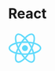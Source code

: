 # React

<svg xmlns="http://www.w3.org/2000/svg" height="68" viewBox="0 0 128 128"><g fill="#61DAFB"><circle cx="64" cy="64" r="11.4"/><path d="M107.3 45.2c-2.2-.8-4.5-1.6-6.9-2.3c.6-2.4 1.1-4.8 1.5-7.1c2.1-13.2-.2-22.5-6.6-26.1c-1.9-1.1-4-1.6-6.4-1.6c-7 0-15.9 5.2-24.9 13.9c-9-8.7-17.9-13.9-24.9-13.9c-2.4 0-4.5.5-6.4 1.6c-6.4 3.7-8.7 13-6.6 26.1c.4 2.3.9 4.7 1.5 7.1c-2.4.7-4.7 1.4-6.9 2.3C8.2 50 1.4 56.6 1.4 64s6.9 14 19.3 18.8c2.2.8 4.5 1.6 6.9 2.3c-.6 2.4-1.1 4.8-1.5 7.1c-2.1 13.2.2 22.5 6.6 26.1c1.9 1.1 4 1.6 6.4 1.6c7.1 0 16-5.2 24.9-13.9c9 8.7 17.9 13.9 24.9 13.9c2.4 0 4.5-.5 6.4-1.6c6.4-3.7 8.7-13 6.6-26.1c-.4-2.3-.9-4.7-1.5-7.1c2.4-.7 4.7-1.4 6.9-2.3c12.5-4.8 19.3-11.4 19.3-18.8s-6.8-14-19.3-18.8zM92.5 14.7c4.1 2.4 5.5 9.8 3.8 20.3c-.3 2.1-.8 4.3-1.4 6.6c-5.2-1.2-10.7-2-16.5-2.5c-3.4-4.8-6.9-9.1-10.4-13c7.4-7.3 14.9-12.3 21-12.3c1.3 0 2.5.3 3.5.9zM81.3 74c-1.8 3.2-3.9 6.4-6.1 9.6c-3.7.3-7.4.4-11.2.4c-3.9 0-7.6-.1-11.2-.4c-2.2-3.2-4.2-6.4-6-9.6c-1.9-3.3-3.7-6.7-5.3-10c1.6-3.3 3.4-6.7 5.3-10c1.8-3.2 3.9-6.4 6.1-9.6c3.7-.3 7.4-.4 11.2-.4c3.9 0 7.6.1 11.2.4c2.2 3.2 4.2 6.4 6 9.6c1.9 3.3 3.7 6.7 5.3 10c-1.7 3.3-3.4 6.6-5.3 10zm8.3-3.3c1.5 3.5 2.7 6.9 3.8 10.3c-3.4.8-7 1.4-10.8 1.9c1.2-1.9 2.5-3.9 3.6-6c1.2-2.1 2.3-4.2 3.4-6.2zM64 97.8c-2.4-2.6-4.7-5.4-6.9-8.3c2.3.1 4.6.2 6.9.2c2.3 0 4.6-.1 6.9-.2c-2.2 2.9-4.5 5.7-6.9 8.3zm-18.6-15c-3.8-.5-7.4-1.1-10.8-1.9c1.1-3.3 2.3-6.8 3.8-10.3c1.1 2 2.2 4.1 3.4 6.1c1.2 2.2 2.4 4.1 3.6 6.1zm-7-25.5c-1.5-3.5-2.7-6.9-3.8-10.3c3.4-.8 7-1.4 10.8-1.9c-1.2 1.9-2.5 3.9-3.6 6c-1.2 2.1-2.3 4.2-3.4 6.2zM64 30.2c2.4 2.6 4.7 5.4 6.9 8.3c-2.3-.1-4.6-.2-6.9-.2c-2.3 0-4.6.1-6.9.2c2.2-2.9 4.5-5.7 6.9-8.3zm22.2 21l-3.6-6c3.8.5 7.4 1.1 10.8 1.9c-1.1 3.3-2.3 6.8-3.8 10.3c-1.1-2.1-2.2-4.2-3.4-6.2zM31.7 35c-1.7-10.5-.3-17.9 3.8-20.3c1-.6 2.2-.9 3.5-.9c6 0 13.5 4.9 21 12.3c-3.5 3.8-7 8.2-10.4 13c-5.8.5-11.3 1.4-16.5 2.5c-.6-2.3-1-4.5-1.4-6.6zM7 64c0-4.7 5.7-9.7 15.7-13.4c2-.8 4.2-1.5 6.4-2.1c1.6 5 3.6 10.3 6 15.6c-2.4 5.3-4.5 10.5-6 15.5C15.3 75.6 7 69.6 7 64zm28.5 49.3c-4.1-2.4-5.5-9.8-3.8-20.3c.3-2.1.8-4.3 1.4-6.6c5.2 1.2 10.7 2 16.5 2.5c3.4 4.8 6.9 9.1 10.4 13c-7.4 7.3-14.9 12.3-21 12.3c-1.3 0-2.5-.3-3.5-.9zM96.3 93c1.7 10.5.3 17.9-3.8 20.3c-1 .6-2.2.9-3.5.9c-6 0-13.5-4.9-21-12.3c3.5-3.8 7-8.2 10.4-13c5.8-.5 11.3-1.4 16.5-2.5c.6 2.3 1 4.5 1.4 6.6zm9-15.6c-2 .8-4.2 1.5-6.4 2.1c-1.6-5-3.6-10.3-6-15.6c2.4-5.3 4.5-10.5 6-15.5c13.8 4 22.1 10 22.1 15.6c0 4.7-5.8 9.7-15.7 13.4z"/></g></svg>